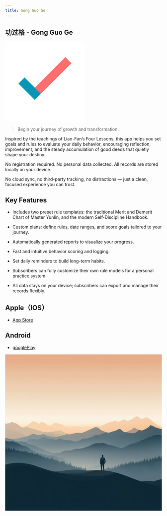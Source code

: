 ```yaml
---
title: Gong Guo Ge
---
```


## 功过格 - Gong Guo Ge

![icon](assets/icon.png)

> Begin your journey of growth and transformation.

Inspired by the teachings of Liao-Fan’s Four Lessons, this app helps you set goals and rules to evaluate your daily behavior, encouraging reflection, improvement, and the steady accumulation of good deeds that quietly shape your destiny.

No registration required. No personal data collected. All records are stored locally on your device.

No cloud sync, no third-party tracking, no distractions — just a clean, focused experience you can trust.

## Key Features

- Includes two preset rule templates: the traditional Merit and Demerit Chart of Master Yunlin, and the modern Self-Discipline Handbook.

- Custom plans: define rules, date ranges, and score goals tailored to your journey.

- Automatically generated reports to visualize your progress.

- Fast and intuitive behavior scoring and logging.

- Set daily reminders to build long-term habits.

- Subscribers can fully customize their own rule models for a personal practice system.

- All data stays on your device; subscribers can export and manage their records flexibly.

## Apple（IOS）

- [App Store](https://apps.apple.com/app/id6736358985)

## Android

- [googlePlay](https://play.google.com/store/apps/details?id=me.suhe.ggg)

![og](assets/og.jpg)